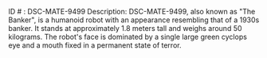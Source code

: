 ID # : DSC-MATE-9499
Description: DSC-MATE-9499, also known as "The Banker", is a humanoid robot with an appearance resembling that of a 1930s banker. It stands at approximately 1.8 meters tall and weighs around 50 kilograms. The robot's face is dominated by a single large green cyclops eye and a mouth fixed in a permanent state of terror.